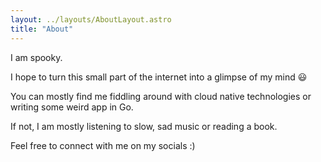 ```yaml
---
layout: ../layouts/AboutLayout.astro
title: "About"
---
```


I am spooky.

I hope to turn this small part of the internet into a glimpse of my mind 😃

You can mostly find me fiddling around with cloud native technologies or writing some weird app in Go.

If not, I am mostly listening to slow, sad music or reading a book.

Feel free to connect with me on my socials :)